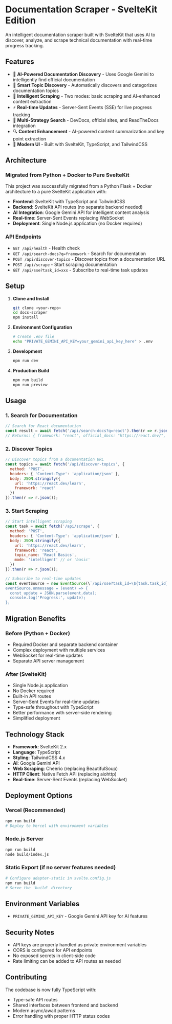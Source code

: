 # Documentation Scraper - SvelteKit Edition

An intelligent documentation scraper built with SvelteKit that uses AI to discover, analyze, and scrape technical documentation with real-time progress tracking.

## Features

- 🤖 **AI-Powered Documentation Discovery** - Uses Google Gemini to intelligently find official documentation
- 📖 **Smart Topic Discovery** - Automatically discovers and categorizes documentation topics
- 🚀 **Intelligent Scraping** - Two modes: basic scraping and AI-enhanced content extraction
- ⚡ **Real-time Updates** - Server-Sent Events (SSE) for live progress tracking
- 🎯 **Multi-Strategy Search** - DevDocs, official sites, and ReadTheDocs integration
- 🔍 **Content Enhancement** - AI-powered content summarization and key point extraction
- 📱 **Modern UI** - Built with SvelteKit, TypeScript, and TailwindCSS

## Architecture

### Migrated from Python + Docker to Pure SvelteKit

This project was successfully migrated from a Python Flask + Docker architecture to a pure SvelteKit application with:

- **Frontend**: SvelteKit with TypeScript and TailwindCSS
- **Backend**: SvelteKit API routes (no separate backend needed)
- **AI Integration**: Google Gemini API for intelligent content analysis
- **Real-time**: Server-Sent Events replacing WebSocket
- **Deployment**: Single Node.js application (no Docker required)

### API Endpoints

- `GET /api/health` - Health check
- `GET /api/search-docs?q=framework` - Search for documentation
- `POST /api/discover-topics` - Discover topics from a documentation URL
- `POST /api/scrape` - Start scraping documentation
- `GET /api/sse?task_id=xxx` - Subscribe to real-time task updates

## Setup

1. **Clone and Install**
   ```bash
   git clone <your-repo>
   cd docs-scraper
   npm install
   ```

2. **Environment Configuration**
   ```bash
   # Create .env file
   echo "PRIVATE_GEMINI_API_KEY=your_gemini_api_key_here" > .env
   ```

3. **Development**
   ```bash
   npm run dev
   ```

4. **Production Build**
   ```bash
   npm run build
   npm run preview
   ```

## Usage

### 1. Search for Documentation
```javascript
// Search for React documentation
const result = await fetch('/api/search-docs?q=react').then(r => r.json());
// Returns: { framework: "react", official_docs: "https://react.dev/", confidence: 1.0 }
```

### 2. Discover Topics
```javascript
// Discover topics from a documentation URL
const topics = await fetch('/api/discover-topics', {
  method: 'POST',
  headers: { 'Content-Type': 'application/json' },
  body: JSON.stringify({
    url: 'https://react.dev/learn',
    framework: 'react'
  })
}).then(r => r.json());
```

### 3. Start Scraping
```javascript
// Start intelligent scraping
const task = await fetch('/api/scrape', {
  method: 'POST',
  headers: { 'Content-Type': 'application/json' },
  body: JSON.stringify({
    url: 'https://react.dev/learn',
    framework: 'react',
    topic_name: 'React Basics',
    mode: 'intelligent' // or 'basic'
  })
}).then(r => r.json());

// Subscribe to real-time updates
const eventSource = new EventSource(\`/api/sse?task_id=\${task.task_id}\`);
eventSource.onmessage = (event) => {
  const update = JSON.parse(event.data);
  console.log('Progress:', update);
};
```

## Migration Benefits

### Before (Python + Docker)
- Required Docker and separate backend container
- Complex deployment with multiple services
- WebSocket for real-time updates
- Separate API server management

### After (SvelteKit)
- Single Node.js application
- No Docker required
- Built-in API routes
- Server-Sent Events for real-time updates
- Type-safe throughout with TypeScript
- Better performance with server-side rendering
- Simplified deployment

## Technology Stack

- **Framework**: SvelteKit 2.x
- **Language**: TypeScript
- **Styling**: TailwindCSS 4.x
- **AI**: Google Gemini API
- **Web Scraping**: Cheerio (replacing BeautifulSoup)
- **HTTP Client**: Native Fetch API (replacing aiohttp)
- **Real-time**: Server-Sent Events (replacing WebSocket)

## Deployment Options

### Vercel (Recommended)
```bash
npm run build
# Deploy to Vercel with environment variables
```

### Node.js Server
```bash
npm run build
node build/index.js
```

### Static Export (if no server features needed)
```bash
# Configure adapter-static in svelte.config.js
npm run build
# Serve the 'build' directory
```

## Environment Variables

- `PRIVATE_GEMINI_API_KEY` - Google Gemini API key for AI features

## Security Notes

- API keys are properly handled as private environment variables
- CORS is configured for API endpoints
- No exposed secrets in client-side code
- Rate limiting can be added to API routes as needed

## Contributing

The codebase is now fully TypeScript with:
- Type-safe API routes
- Shared interfaces between frontend and backend
- Modern async/await patterns
- Error handling with proper HTTP status codes